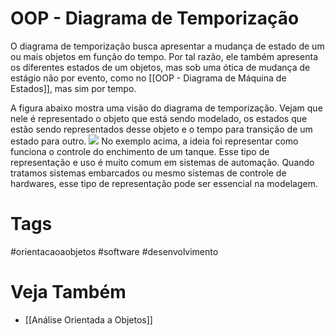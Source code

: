 # OOP - Diagrama de Temporização
O diagrama de temporização busca apresentar a mudança de estado de um ou mais objetos em função do tempo. Por tal razão, ele também apresenta os diferentes estados de um objetos, mas sob uma ótica de mudança de estágio não por evento, como no [[OOP - Diagrama de Máquina de Estados]], mas sim por tempo.

A figura abaixo mostra uma visão do diagrama de temporização. Vejam que nele é representado o objeto que está sendo modelado, os estados que estão sendo representados desse objeto e o tempo para transição de um estado para outro.
![](https://i.imgur.com/R6bEst7.png)
No exemplo acima, a ideia foi representar como funciona o controle do enchimento de um tanque. Esse tipo de representação e uso é muito comum em sistemas de automação. Quando tratamos sistemas embarcados ou mesmo sistemas de controle de hardwares, esse tipo de representação pode ser essencial na modelagem.
# Tags
#orientacaoaobjetos #software #desenvolvimento 
# Veja Também
- [[Análise Orientada a Objetos]]